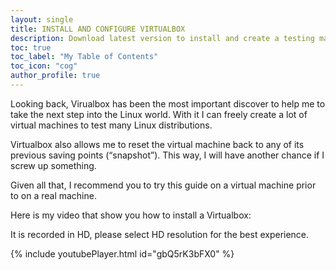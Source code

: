 ```yaml
---
layout: single
title: INSTALL AND CONFIGURE VIRTUALBOX
description: Download latest version to install and create a testing machine for the course.
toc: true
toc_label: "My Table of Contents"
toc_icon: "cog"
author_profile: true
---
```


Looking back, Virualbox has been the most important discover to help me to take the next step into the Linux world. With it I can freely create a lot of virtual machines to test many Linux distributions.

Virtualbox also allows me to reset the virtual machine back to any of its previous saving points (“snapshot”). This way, I will have another chance if I screw up something.

Given all that, I recommend you to try this guide on a virtual machine prior to on a real machine.

Here is my video that show you how to install a Virtualbox:

It is recorded in HD, please select HD resolution for the best experience.

{% include youtubePlayer.html id="gbQ5rK3bFX0" %}
